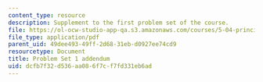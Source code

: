 ```yaml
---
content_type: resource
description: Supplement to the first problem set of the course.
file: https://ol-ocw-studio-app-qa.s3.amazonaws.com/courses/5-04-principles-of-inorganic-chemistry-ii-fall-2008/dcfb7f32d536aa086f7cf7fd331eb6ad_5_04_f08_ps1_pt2.pdf
file_type: application/pdf
parent_uid: 49dee493-49ff-2d68-31eb-d0927ee74cd9
resourcetype: Document
title: Problem Set 1 addendum
uid: dcfb7f32-d536-aa08-6f7c-f7fd331eb6ad
---
```

